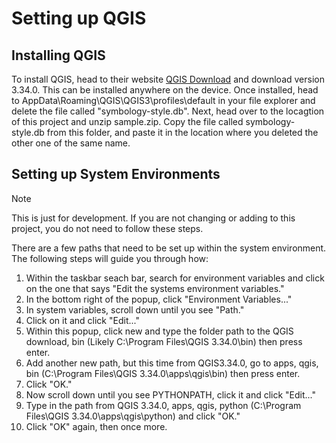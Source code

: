 # Setting up QGIS
## Installing QGIS
To install QGIS, head to their website [QGIS Download](https://qgis.org/en/site/forusers/download.html) and download version 3.34.0.
This can be installed anywhere on the device.
Once installed, head to AppData\Roaming\QGIS\QGIS3\profiles\default in your file explorer and delete the file called "symbology-style.db".
Next, head over to the locagtion of this project and unzip sample.zip.
Copy the file called symbology-style.db from this folder, and paste it in the location where you deleted the other one of the same name.


## Setting up System Environments
>[!NOTE]
>This is just for development. If you are not changing or adding to this project, you do not need to follow these steps.

There are a few paths that need to be set up within the system environment. The following steps will guide you through how:
1. Within the taskbar seach bar, search for environment variables and click on the one that says "Edit the systems environment variables."
2. In the bottom right of the popup, click "Environment Variables..."
3. In system variables, scroll down until you see "Path."
4. Click on it and click "Edit..."
5. Within this popup, click new and type the folder path to the QGIS download, bin (Likely C:\Program Files\QGIS 3.34.0\bin) then press enter.
6. Add another new path, but this time from QGIS3.34.0, go to apps, qgis, bin (C:\Program Files\QGIS 3.34.0\apps\qgis\bin) then press enter.
7. Click "OK."
8. Now scroll down until you see PYTHONPATH, click it and click "Edit..."
9. Type in the path from QGIS 3.34.0, apps, qgis, python (C:\Program Files\QGIS 3.34.0\apps\qgis\python) and click "OK."
10. Click "OK" again, then once more.